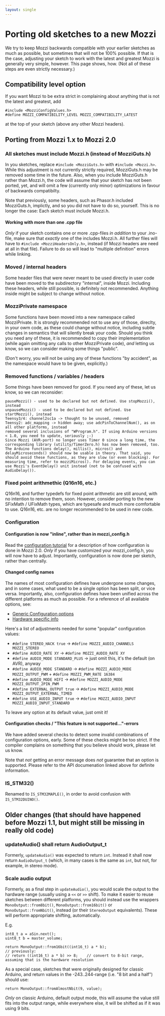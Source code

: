 ```yaml
---
layout: single
---
```


# Porting old sketches to a new Mozzi

We try to keep Mozzi backwards compatible with your earlier sketches as much as possible, but sometimes that will not be 100% possible. If that is the case,
adjusting your sketch to work with the latest and greatest Mozzi is generally very simple, however. This page shows, how. (Not all of these steps are
even strictly necessary.)

## Compatibility level option

If you want Mozzi to be extra strict in complaining about anything that is not the latest and greatest, add
```
#include <MozziConfigValues.h>
#define MOZZI_COMPATIBILITY_LEVEL MOZZI_COMPATIBILITY_LATEST
```
at the top of your sketch (above any other Mozzi headers).

## Porting from Mozzi 1.x to Mozzi 2.0

### All sketches must include Mozzi.h (instead of MozziGuts.h)

In you sketches, replace ```#include <MozziGuts.h>``` with ```#include <Mozzi.h>```. While this adjustment is not currently strictly required, MozziGuts.h may be removed some
time in the future. Also, when you include MozziGuts.h rather than Mozzi.h, the code will assume that your sketch has not been ported, yet, and will omit a few
(currently only minor) optimizations in favour of backwards compatibilty.

Note that previously, some headers, such as Phasor.h included MozziGuts.h, implictly, and so you did not have to do so, yourself. This is no longer the case: Each sketch
must include Mozzi.h.

#### Working with more than one .cpp file

*Only* if your sketch contains one or more .cpp-files *in addition* to your .ino-file, make sure that *exactly* one of the includes Mozzi.h. All further files will
have to ```#include <MozziHeadersOnly.h>```, instead (if Mozzi headers are need at all in that file). Failure to do so will lead to "multiple definition" errors while
linking.

### Moved / internal headers

Some header files that were never meant to be used directly in user code have been moved to the subdirectory "internal", inside Mozzi. Including these headers,
while still possible, is definitely not recommended. Anything inside might be subject to change without notice.

### MozziPrivate namespace

Some functions have been moved into a new namespace called MozziPrivate. It is strongly recommended not to use any of those, direclty, in your owm code, as
these could change without notice, including subtle changes in semantics that will silently break your code. Should you think you need any of these, it is
recommended to copy their implementation (while again omitting any calls to other MozziPrivate code), *and* letting us know, so we can consider making some
things "public".

(Don't worry, you will not be using any of these functions "by accident", as the namespace would have to be given, explicitly.)

### Removed functions / variables / headers

Some things have been removed for good. If you need any of these, let us know, so we can reconsider:


    pauseMozzi() - used to be declared but not defined. Use stopMozzi(), instead
    unpauseMozzi() - used to be declared but not defined. Use startMozzi(), instead
    Teensy3/4: channel2sc1a -> thought to be unused, removed
    Teensy2: adc_mapping -> hidden away; use adcPinToChannelNum(), as on all other platforms, instead
    removed several inclusions of "WProgram.h". If using Arduino versions < 1.0, you need to update, seriously ;-)
    Since Mozzi (AVR-port) no longer uses Timer 0 since a long time, the corresponding library (utility/TimerZero.h) has now been removed, too. The Arduino functions delay(), millis(), micros() and delayMicroseconds() should now be usable in theory. That said, you should avoid these functions, as they are slow (or even blocking). For measuring time, refer to mozziMicros(). For delaying events, you can use Mozzi's EventDelay() unit instead (not to be confused with AudioDelay()).

### Fixed point arithmethic (Q16n16, etc.)

Q16n16, and further typedefs for fixed point arithmetic are still around, with no intention to remove them, soon. However, consider porting to the new
SFixMath / UFixMath types, which are typesafe and much more comfortable to use. Q16n16, etc. are no longer recommended to be used in new code.

### Configuration

#### Configuration is now "inline", rather than in mozzi_config.h

Read the [configuration tutorial](../config/) for a description of how configuration is done in Mozzi 2.0. *Only* if you have customized your
mozzi_config.h, you will now have to adjust. Importantly, configuration is now done per sketch, rather than centrally.

#### Changed config names

The names of most configuration defines have undergone some changes, and in some cases, what used to be a single option has been split, or vice versa.
Importantly, also, configuration defines have been unified across the different platforms as much as possible. For a reference of all available options, see:

  - [Generic Configuration options](Mozzi/doc/html/group__config.html)
  - [Hardware specific info](Mozzi/doc/html/group__hardware.html)

Here's a list of adjustments needed for some "popular" configuration values:

  - ```#define STEREO_HACK true``` ->  ```#define MOZZI_AUDIO_CHANNELS MOZZI_STEREO```
  - ```#define AUDIO_RATE XY``` -> ```#define MOZZI_AUDIO_RATE XY```
  - ```#define AUDIO_MODE STANDARD_PLUS``` -> just omit this, it's the default (on AVR), anyway
  - ```#define AUDIO_MODE STANDARD``` -> ```#define MOZZI_AUDIO_MODE MOZZI_OUTPUT_PWM``` + ```#define MOZZI_PWM_RATE 16384```
  - ```#define AUDIO_MODE HIFI``` -> ```#define MOZZI_AUDIO_MODE MOZZI_OUTPUT_2PIN_PWM```
  - ```#define EXTERNAL_OUTPUT true``` -> ```#define MOZZI_AUDIO_MODE MOZZI_OUTPUT_EXTERNAL_TIMED```
  - ```#define USE_AUDIO_INPUT true``` -> ```#define MOZZI_AUDIO_INPUT MOZZI_AUDIO_INPUT_STANDARD```

To leave any option at its default value, just omit it!

#### Configuration checks / "This feature is not supported..."-errors

We have added several checks to detect some invalid combinations of configuration options, early. Some of these checks might be too strict. If the compiler
complains on something that you believe should work, please let us know.

Note that *not* getting an error message does *not* guarantee that an option is supported. Please refer to the API documenation linked above for definite
information.

### IS_STM32()

Renamed to ```IS_STM32MAPLE()```, in order to avoid confusion with ```IS_STM32DUINO()```.

## Older changes (that should have happened before Mozzi 1.1, but might still be missing in really old code)

### updateAudio() shall return AudioOutput_t

Formerly, ```updateAudio()``` was expected to return ```int```. Instead it shall now return ```AudioOutput_t``` (which, in many cases is the same as ```int```, but
not, for example, in stereo mode).

### Scale audio output

Formerly, as a final step in ```updateAudio()```, you would scale the output to the hardware range (usually using a ```<<``` or ```>>``` shift). To make it easier
to reuse sketches between different platforms, you should instead use the wrappers ```MonoOutput::from8bit()```, ```MonoOutput::from16bit()``` or ```MonoOutput::fromNbit()```, instead (or their ```StereoOutput``` equivalents). These will perform appropriate shifting, automatically.

E.g.
```
int8_t a = aSin.next();
uint8_t b = master_volume;

return MonoOutput::from16bit((int16_t) a * b);
// previously:
// return ((int16_t) a * b) >> 8;    // convert to 8-bit range, assuming that is the hardware resolution
```
As a special case, sketches that were originally designed for classic Arduino, and return values in the -243..244-range (i.e. "8 bit and a half") should use:

```
return MonoOutput::fromAlmostNbit(9, value);
```

*Only* on classic Arduino, default output mode, this will assume the value still fits into the output range, while everywhere else, it will be shifted as if
it was using 9 bits.

